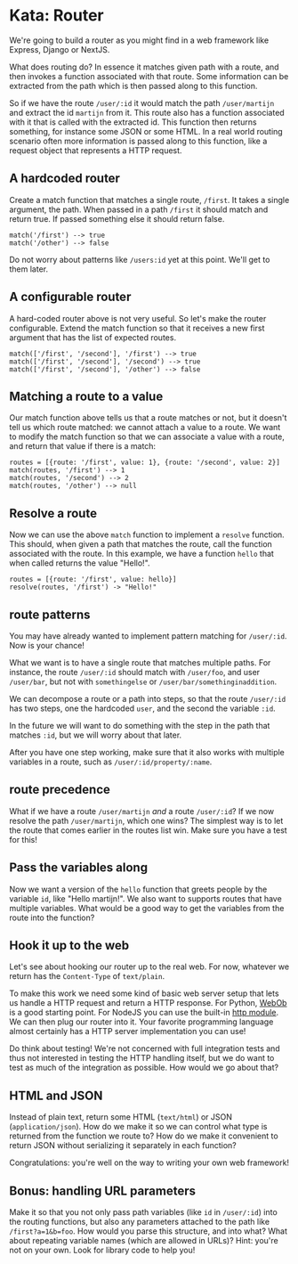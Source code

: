 # Kata: Router

We're going to build a router as you might find in a web framework like
Express, Django or NextJS.

What does routing do? In essence it matches given path with a route, and then
invokes a function associated with that route. Some information can be
extracted from the path which is then passed along to this function.

So if we have the route `/user/:id` it would match the path `/user/martijn` and
extract the id `martijn` from it. This route also has a function associated
with it that is called with the extracted id. This function then returns
something, for instance some JSON or some HTML. In a real world routing
scenario often more information is passed along to this function, like a
request object that represents a HTTP request.

## A hardcoded router

Create a match function that matches a single route, `/first`. It takes a
single argument, the path. When passed in a path `/first` it should match and
return true. If passed something else it should return false.

```
match('/first') --> true
match('/other') --> false
```

Do not worry about patterns like `/users:id` yet at this point. We'll get to
them later.

## A configurable router

A hard-coded router above is not very useful. So let's make the router
configurable. Extend the match function so that it receives a new first
argument that has the list of expected routes.

```
match(['/first', '/second'], '/first') --> true
match(['/first', '/second'], '/second') --> true
match(['/first', '/second'], '/other') --> false
```

## Matching a route to a value

Our match function above tells us that a route matches or not, but it doesn't
tell us which route matched: we cannot attach a value to a route. We want to
modify the match function so that we can associate a value with a route, and
return that value if there is a match:

```
routes = [{route: '/first', value: 1}, {route: '/second', value: 2}]
match(routes, '/first') --> 1
match(routes, '/second') --> 2
match(routes, '/other') --> null
```

## Resolve a route

Now we can use the above `match` function to implement a `resolve` function.
This should, when given a path that matches the route, call the function
associated with the route. In this example, we have a function `hello` that
when called returns the value "Hello!".

```
routes = [{route: '/first', value: hello}]
resolve(routes, '/first') -> "Hello!"
```

## route patterns

You may have already wanted to implement pattern matching for `/user/:id`. Now
is your chance!

What we want is to have a single route that matches multiple paths. For
instance, the route `/user/:id` should match with `/user/foo`, and user
`/user/bar`, but not with `somethingelse` or `/user/bar/somethinginaddition`.

We can decompose a route or a path into steps, so that the route `/user/:id`
has two steps, one the hardcoded `user`, and the second the variable `:id`.

In the future we will want to do something with the step in the path that
matches `:id`, but we will worry about that later.

After you have one step working, make sure that it also works with multiple
variables in a route, such as `/user/:id/property/:name`.

## route precedence

What if we have a route `/user/martijn` _and_ a route `/user/:id`? If we now
resolve the path `/user/martijn`, which one wins? The simplest way is to let
the route that comes earlier in the routes list win. Make sure you have a test
for this!

## Pass the variables along

Now we want a version of the `hello` function that greets people by the
variable `id`, like "Hello martijn!". We also want to supports routes that have
multiple variables. What would be a good way to get the variables from the
route into the function?

## Hook it up to the web

Let's see about hooking our router up to the real web. For now, whatever we
return has the `Content-Type` of `text/plain`.

To make this work we need some kind of basic web server setup that lets us
handle a HTTP request and return a HTTP response. For Python,
[WebOb](https://webob.org/) is a good starting point. For NodeJS you can use
the built-in [http
module](https://nodejs.org/en/docs/guides/anatomy-of-an-http-transaction/). We
can then plug our router into it. Your favorite programming language almost
certainly has a HTTP server implementation you can use!

Do think about testing! We're not concerned with full integration tests and
thus not interested in testing the HTTP handling itself, but we do want to test
as much of the integration as possible. How would we go about that?

## HTML and JSON

Instead of plain text, return some HTML (`text/html`) or JSON
(`application/json`). How do we make it so we can control what type is returned
from the function we route to? How do we make it convenient to return JSON
without serializing it separately in each function?

Congratulations: you're well on the way to writing your own web framework!

## Bonus: handling URL parameters

Make it so that you not only pass path variables (like `id` in `/user/:id`)
into the routing functions, but also any parameters attached to the path like
`/first?a=1&b=foo`. How would you parse this structure, and into what? What
about repeating variable names (which are allowed in URLs)? Hint: you're not on
your own. Look for library code to help you!
